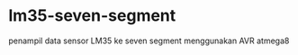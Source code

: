 lm35-seven-segment
==================

penampil data sensor LM35 ke seven segment menggunakan AVR atmega8